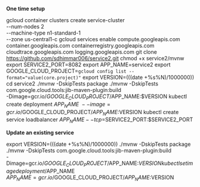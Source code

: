 
**One time setup**

gcloud container clusters create service-cluster \
--num-nodes 2 \
--machine-type n1-standard-1 \
--zone us-central1-c
gcloud services enable compute.googleapis.com container.googleapis.com containerregistry.googleapis.com cloudtrace.googleapis.com logging.googleapis.com
git clone https://github.com/sdhimmar006/service2.git
chmod +x service2/mvnw
export SERVICE2_PORT=8082
export APP_NAME=service2
export GOOGLE_CLOUD_PROJECT=`gcloud config list --format="value(core.project)"`
export VERSION=$(($(date +%s%N)/1000000))
cd service2
./mvnw -DskipTests package
./mvnw -DskipTests com.google.cloud.tools:jib-maven-plugin:build \
-Dimage=gcr.io/$GOOGLE_CLOUD_PROJECT/$APP_NAME:$VERSION
kubectl create deployment $APP_NAME \
--image=gcr.io/$GOOGLE_CLOUD_PROJECT/$APP_NAME:$VERSION
kubectl create service loadbalancer $APP_NAME --tcp=$SERVICE2_PORT:$SERVICE2_PORT

**Update an existing service**

export VERSION=$(($(date +%s%N)/1000000))
./mvnw -DskipTests package
./mvnw -DskipTests com.google.cloud.tools:jib-maven-plugin:build \
-Dimage=gcr.io/$GOOGLE_CLOUD_PROJECT/$APP_NAME:$VERSION
kubectl set image deployment/$APP_NAME \
$APP_NAME=gcr.io/$GOOGLE_CLOUD_PROJECT/$APP_NAME:$VERSION
